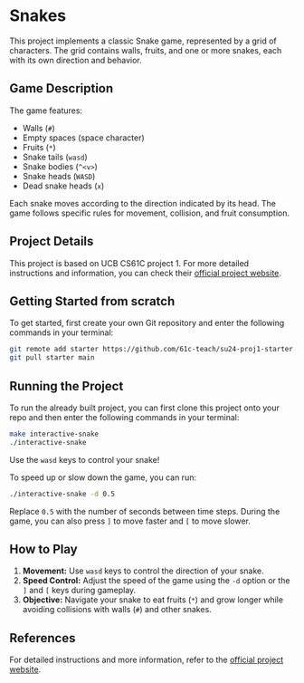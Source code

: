 # Snakes

This project implements a classic Snake game, represented by a grid of characters. The grid contains walls, fruits, and one or more snakes, each with its own direction and behavior.

## Game Description

The game features:
- Walls (`#`)
- Empty spaces (space character)
- Fruits (`*`)
- Snake tails (`wasd`)
- Snake bodies (`^<v>`)
- Snake heads (`WASD`)
- Dead snake heads (`x`)

Each snake moves according to the direction indicated by its head. The game follows specific rules for movement, collision, and fruit consumption.

## Project Details

This project is based on UCB CS61C project 1. For more detailed instructions and information, you can check their [official project website](https://cs61c.org/fa19/proj1/).

## Getting Started from scratch

To get started, first create your own Git repository and enter the following commands in your terminal:

```sh
git remote add starter https://github.com/61c-teach/su24-proj1-starter.git
git pull starter main
```

## Running the Project

To run the already built project, you can first clone this project onto your repo and then enter the following commands in your terminal:

```sh
make interactive-snake
./interactive-snake
```

Use the `wasd` keys to control your snake!

To speed up or slow down the game, you can run:

```sh
./interactive-snake -d 0.5
```

Replace `0.5` with the number of seconds between time steps. During the game, you can also press `]` to move faster and `[` to move slower.

## How to Play

1. **Movement:** Use `wasd` keys to control the direction of your snake.
2. **Speed Control:** Adjust the speed of the game using the `-d` option or the `]` and `[` keys during gameplay.
3. **Objective:** Navigate your snake to eat fruits (`*`) and grow longer while avoiding collisions with walls (`#`) and other snakes.

## References

For detailed instructions and more information, refer to the [official project website](https://cs61c.org/fa19/proj1/).

